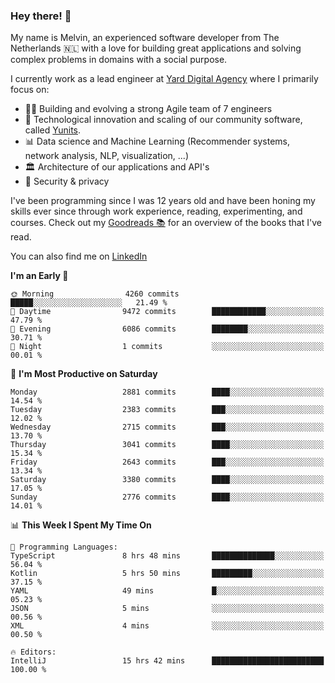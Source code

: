 ### Hey there! 👋

My name is Melvin, an experienced software developer from The Netherlands 🇳🇱 with a love for building great applications and solving complex problems in domains with a social purpose. 

I currently work as a lead engineer at [Yard Digital Agency](https://github.com/yardinternet) where I primarily focus on:

* 👏🏼 Building and evolving a strong Agile team of 7 engineers
* 🚀 Technological innovation and scaling of our community software, called [Yunits](https://www.yunits.com/).
* 📊 Data science and Machine Learning (Recommender systems, network analysis, NLP, visualization, ...)
* 🏛 Architecture of our applications and API's
* 🔐 Security & privacy

I've been programming since I was 12 years old and have been honing my skills ever since through work experience, reading, experimenting, and courses.
Check out my [Goodreads 📚](https://goodreads.com/melvinkoopmans) for an overview of the books that I've read. 

You can also find me on [LinkedIn](https://www.linkedin.com/in/melvinkoopmans)

<!--START_SECTION:waka-->
**I'm an Early 🐤** 

```text
🌞 Morning                4260 commits        █████░░░░░░░░░░░░░░░░░░░░   21.49 % 
🌆 Daytime                9472 commits        ████████████░░░░░░░░░░░░░   47.79 % 
🌃 Evening                6086 commits        ████████░░░░░░░░░░░░░░░░░   30.71 % 
🌙 Night                  1 commits           ░░░░░░░░░░░░░░░░░░░░░░░░░   00.01 % 
```
📅 **I'm Most Productive on Saturday** 

```text
Monday                   2881 commits        ████░░░░░░░░░░░░░░░░░░░░░   14.54 % 
Tuesday                  2383 commits        ███░░░░░░░░░░░░░░░░░░░░░░   12.02 % 
Wednesday                2715 commits        ███░░░░░░░░░░░░░░░░░░░░░░   13.70 % 
Thursday                 3041 commits        ████░░░░░░░░░░░░░░░░░░░░░   15.34 % 
Friday                   2643 commits        ███░░░░░░░░░░░░░░░░░░░░░░   13.34 % 
Saturday                 3380 commits        ████░░░░░░░░░░░░░░░░░░░░░   17.05 % 
Sunday                   2776 commits        ████░░░░░░░░░░░░░░░░░░░░░   14.01 % 
```


📊 **This Week I Spent My Time On** 

```text
💬 Programming Languages: 
TypeScript               8 hrs 48 mins       ██████████████░░░░░░░░░░░   56.04 % 
Kotlin                   5 hrs 50 mins       █████████░░░░░░░░░░░░░░░░   37.15 % 
YAML                     49 mins             █░░░░░░░░░░░░░░░░░░░░░░░░   05.23 % 
JSON                     5 mins              ░░░░░░░░░░░░░░░░░░░░░░░░░   00.56 % 
XML                      4 mins              ░░░░░░░░░░░░░░░░░░░░░░░░░   00.50 % 

🔥 Editors: 
IntelliJ                 15 hrs 42 mins      █████████████████████████   100.00 % 
```


<!--END_SECTION:waka-->
